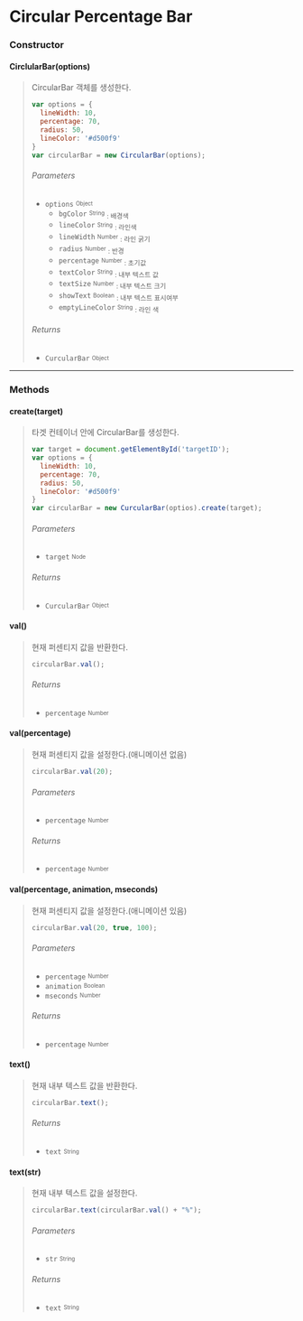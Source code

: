 # Circular Percentage Bar
 
### Constructor 
#### CirclularBar(options)
  > CircularBar 객체를 생성한다.  
  > ```javascript 
  > var options = {
  >   lineWidth: 10,
  >   percentage: 70,
  >   radius: 50,
  >   lineColor: '#d500f9'
  > }
  > var circularBar = new CircularBar(options);
  > ```
  >  ###### Parameters  
  > * `options` <sub><sup>Object</sub></sup> 
  >   * `bgColor` <sub><sup>String</sub></sup> <sub>: 배경색</sub>  
  >   * `lineColor` <sub><sup>String</sub></sup> <sub>: 라인색</sub>  
  >   * `lineWidth` <sub><sup>Number</sub></sup> <sub>: 라인 굵기 </sub>
  >   * `radius` <sub><sup>Number</sub></sup> <sub>: 반경 </sub>
  >   * `percentage` <sub><sup>Number</sub></sup> <sub>: 초기값 </sub>  
  >   * `textColor` <sub><sup>String</sub></sup> <sub>: 내부 텍스트 값 </sub> 
  >   * `textSize` <sub><sup>Number</sub></sup> <sub>: 내부 텍스트 크기 </sub> 
  >   * `showText` <sub><sup>Boolean</sub></sup> <sub>: 내부 텍스트 표시여부 </sub> 
  >   * `emptyLineColor` <sub><sup>String</sub></sup> <sub>: 라인 색 </sub>
  >  ###### Returns  
  > * `CurcularBar` <sub><sup>Object</sub></sup> 
***  
### Methods 
#### create(target)
  > 타겟 컨테이너 안에 CircularBar를 생성한다.  
  > ```javascript
  > var target = document.getElementById('targetID');
  > var options = {
  >   lineWidth: 10,
  >   percentage: 70,
  >   radius: 50,
  >   lineColor: '#d500f9'
  > }
  > var circularBar = new CurcularBar(optios).create(target);
  > ```
  >  ###### Parameters  
  > * `target` <sub><sup>Node</sub></sup>   
  >  ###### Returns  
  > * `CurcularBar` <sub><sup>Object</sub></sup> 
#### val()
  > 현재 퍼센티지 값을 반환한다.   
  > ```javascript
  > circularBar.val();
  > ```   
  >  ###### Returns  
  > * `percentage` <sub><sup>Number</sub></sup> 
  
#### val(percentage)
  > 현재 퍼센티지 값을 설정한다.(애니메이션 없음)   
  > ```javascript
  > circularBar.val(20);
  > ```   
  >  ###### Parameters  
  > * `percentage` <sub><sup>Number</sub></sup>   
  >  ###### Returns  
  > * `percentage` <sub><sup>Number</sub></sup> 
  
#### val(percentage, animation, mseconds)
  > 현재 퍼센티지 값을 설정한다.(애니메이션 있음)   
  > ```javascript
  > circularBar.val(20, true, 100);
  > ```   
  >  ###### Parameters  
  > * `percentage` <sub><sup>Number</sub></sup>   
  > * `animation` <sub><sup>Boolean</sub></sup>   
  > * `mseconds` <sub><sup>Number</sub></sup>   
  >  ###### Returns  
  > * `percentage` <sub><sup>Number</sub></sup> 

#### text()
  > 현재 내부 텍스트 값을 반환한다.   
  > ```javascript
  > circularBar.text();
  > ```   
  >  ###### Returns  
  > * `text` <sub><sup>String</sub></sup> 
  
#### text(str)
  > 현재 내부 텍스트 값을 설정한다.   
  > ```javascript
  > circularBar.text(circularBar.val() + "%");
  > ```   
  >  ###### Parameters  
  > * `str` <sub><sup>String</sub></sup>     
  >  ###### Returns  
  > * `text` <sub><sup>String</sub></sup> 